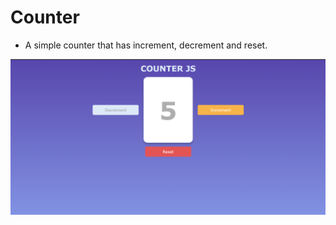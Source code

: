 # Counter

- A simple counter that has increment, decrement and reset.

![ANALOG-CLOCK-](docs/assets/app.png)
